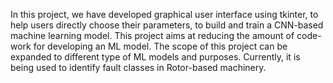 In this project, we have developed graphical user interface using tkinter, to help users directly choose their parameters, to build and train a CNN-based machine learning model. This project aims at reducing the amount of code-work for developing an ML model. The scope of this project can be expanded to different type of ML models and purposes. Currently, it is being used to identify fault classes in Rotor-based machinery.
